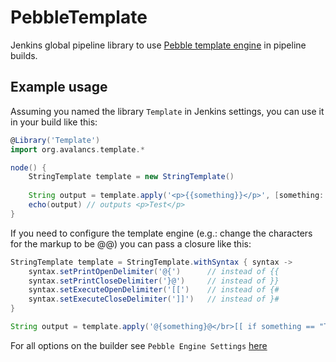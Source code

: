 # PebbleTemplate
Jenkins global pipeline library to use [Pebble template engine](https://pebbletemplates.io/) in pipeline builds.

## Example usage
Assuming you named the library `Template` in Jenkins settings, you can use it in your build like this:
```groovy
@Library('Template')
import org.avalancs.template.*

node() {
    StringTemplate template = new StringTemplate()
    
    String output = template.apply('<p>{{something}}</p>', [something: "Test"])
    echo(output) // outputs <p>Test</p>
}
```

If you need to configure the template engine (e.g.: change the characters for the markup to be @@) you can pass a closure like this:

```groovy
StringTemplate template = StringTemplate.withSyntax { syntax ->
    syntax.setPrintOpenDelimiter('@{')      // instead of {{
    syntax.setPrintCloseDelimiter('}@')     // instead of }}
    syntax.setExecuteOpenDelimiter('[[')    // instead of {#
    syntax.setExecuteCloseDelimiter(']]')   // instead of }#
}

String output = template.apply('@{something}@</br>[[ if something == "Test" ]]@{ something }@[[ endif ]]', [something: "Test"])
```

For all options on the builder see `Pebble Engine Settings` [here](https://pebbletemplates.io/wiki/guide/installation/)